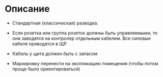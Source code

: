 # Описание

* Стандартная (классическая) разводка. 

* Если розетка или группа розеток должны быть управляемыми, то они заводятся на
  контролер отдельным кабелем. Все силовые кабеля приводятся в ЩР.

* Кабель у щита должен быть с запасом

* Маркировку перенести на экспликацию помещения (чтобы потом проще было
  ориентироваться)
